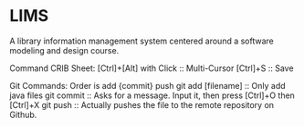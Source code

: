 # LIMS
A library information management system centered around a software modeling and design course.

Command CRIB Sheet:
[Ctrl]+[Alt] with Click :: Multi-Cursor
[Ctrl]+S :: Save

Git Commands: Order is add {commit} push
git add [filename] :: Only add java files
git commit :: Asks for a message. Input it, then press [Ctrl]+O then [Ctrl]+X
git push :: Actually pushes the file to the remote repository on Github.